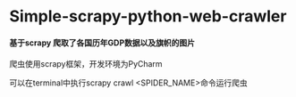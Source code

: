 # Simple-scrapy-python-web-crawler

#### 基于scrapy 爬取了各国历年GDP数据以及旗帜的图片

爬虫使用scrapy框架，开发环境为PyCharm

可以在terminal中执行scrapy crawl <SPIDER_NAME>命令运行爬虫
